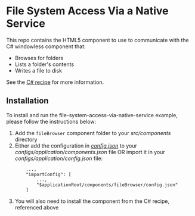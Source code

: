 # File System Access Via a Native Service

This repo contains the HTML5 component to use to communicate with the C# windowless component that:

- Browses for folders
- Lists a folder's contents
- Writes a file to disk

See the [C# recipe](https://github.com/ChartIQ/finsemble-dotnet-seed/tree/recipes/file-system-access-via-native-service) for more information.

## Installation

To install and run the file-system-access-via-native-service example, please follow the instructions below:

1. Add the `fileBrowser` component folder to your _src/components_ directory
1. Either add the configuration in [_config.json_](./config.json) to your _configs/application/components.json_ file OR import it in your _configs/application/config.json_ file:
    ```
        ...,
        "importConfig": [
            ...,
            "$applicationRoot/components/fileBrowser/config.json"
        ]
    ```
1. You will also need to install the component from the C# recipe, referenced above